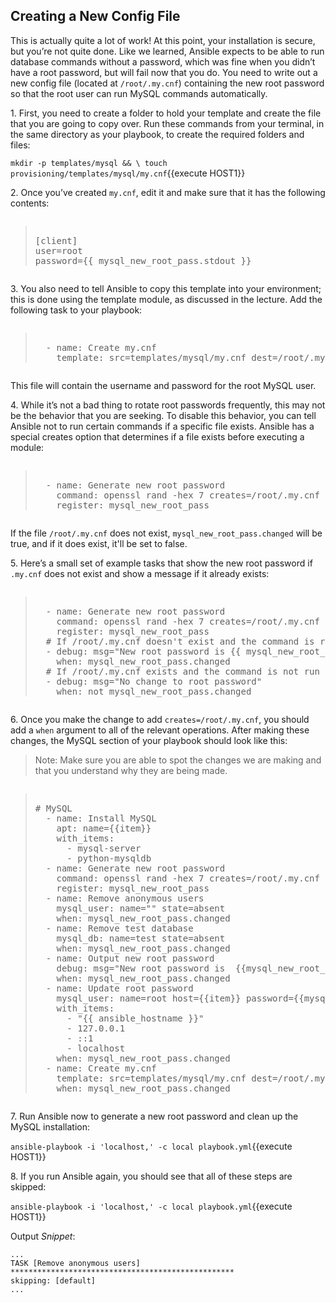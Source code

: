 
## Creating a New Config File
This is actually quite a lot of work! At this point, your installation is secure, but you’re not quite done. Like we learned, Ansible expects to be able to run database commands without a password, which was fine when you didn’t have a root password, but will fail now that you do. You need to write out a new config file (located at `/root/.my.cnf`) containing the new root password so that the root user can run MySQL commands automatically.

1\. First, you need to create a folder to hold your template and create the file that you are going to copy over. Run these commands from your terminal, in the same directory as your playbook, to create the required folders and files:

`mkdir -p templates/mysql && \
touch provisioning/templates/mysql/my.cnf`{{execute HOST1}}

2\. Once you’ve created `my.cnf`, edit it and make sure that it has the following contents:

<pre class="file" data-filename="my.cnf"><blockquote>
[client]
user=root
password={{ mysql_new_root_pass.stdout }}
</blockquote></pre>

3\. You also need to tell Ansible to copy this template into your environment; this is done using the template module, as discussed in the lecture. Add the following task to your playbook:

<pre class="file" data-filename="playbook.yml"><blockquote>
  - name: Create my.cnf
    template: src=templates/mysql/my.cnf dest=/root/.my.cnf
</blockquote></pre>

This file will contain the username and password for the root MySQL user.

4\. While it’s not a bad thing to rotate root passwords frequently, this may not be the behavior that you are seeking. To disable this behavior, you can tell Ansible not to run certain commands if a specific file exists. Ansible has a special creates option that determines if a file exists before executing a module:

<pre class="file" data-filename="playbook.yml"><blockquote>
  - name: Generate new root password
    command: openssl rand -hex 7 creates=/root/.my.cnf
    register: mysql_new_root_pass
</blockquote></pre>


If the file `/root/.my.cnf` does not exist, `mysql_new_root_pass.changed` will be true, and if it does exist, it'll be set to false.

5\. Here’s a small set of example tasks that show the new root password if `.my.cnf` does not exist and show a message if it already exists:

<pre class="file" data-filename="playbook.yml"><blockquote>
  - name: Generate new root password
    command: openssl rand -hex 7 creates=/root/.my.cnf
    register: mysql_new_root_pass
  # If /root/.my.cnf doesn't exist and the command is run
  - debug: msg="New root password is {{ mysql_new_root_pass.stdout }}"
    when: mysql_new_root_pass.changed
  # If /root/.my.cnf exists and the command is not run
  - debug: msg="No change to root password"
    when: not mysql_new_root_pass.changed
</blockquote></pre>


6\. Once you make the change to add `creates=/root/.my.cnf`, you should add a `when` argument to all of the relevant operations. After making these changes, the MySQL section of your playbook should look like this:

>Note: Make sure you are able to spot the changes we are making and that you understand why they are being made.

<pre class="file" data-filename="playbook.yml"><blockquote>
# MySQL
  - name: Install MySQL
    apt: name={{item}}
    with_items:
      - mysql-server
      - python-mysqldb
  - name: Generate new root password
    command: openssl rand -hex 7 creates=/root/.my.cnf
    register: mysql_new_root_pass
  - name: Remove anonymous users
    mysql_user: name="" state=absent
    when: mysql_new_root_pass.changed
  - name: Remove test database
    mysql_db: name=test state=absent
    when: mysql_new_root_pass.changed
  - name: Output new root password
    debug: msg="New root password is  {{mysql_new_root_pass.stdout}}"
    when: mysql_new_root_pass.changed
  - name: Update root password
    mysql_user: name=root host={{item}} password={{mysql_new_root_pass.stdout}}
    with_items:
      - "{{ ansible_hostname }}"
      - 127.0.0.1
      - ::1
      - localhost
    when: mysql_new_root_pass.changed
  - name: Create my.cnf
    template: src=templates/mysql/my.cnf dest=/root/.my.cnf
    when: mysql_new_root_pass.changed
</blockquote></pre>

7\. Run Ansible now to generate a new root password and clean up the MySQL installation:

`ansible-playbook -i 'localhost,' -c local playbook.yml`{{execute HOST1}}

8\. If you run Ansible again, you should see that all of these steps are skipped:

`ansible-playbook -i 'localhost,' -c local playbook.yml`{{execute HOST1}}

Output *Snippet*:
```
...
TASK [Remove anonymous users]
**************************************************
skipping: [default]
...
```
